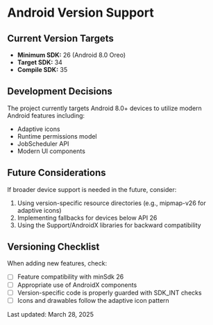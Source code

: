 # Android Version Support

## Current Version Targets

- **Minimum SDK:** 26 (Android 8.0 Oreo)
- **Target SDK:** 34
- **Compile SDK:** 35

## Development Decisions

The project currently targets Android 8.0+ devices to utilize modern Android features including:

- Adaptive icons
- Runtime permissions model
- JobScheduler API
- Modern UI components

## Future Considerations

If broader device support is needed in the future, consider:

1. Using version-specific resource directories (e.g., mipmap-v26 for adaptive icons)
2. Implementing fallbacks for devices below API 26 
3. Using the Support/AndroidX libraries for backward compatibility

## Versioning Checklist

When adding new features, check:

- [ ] Feature compatibility with minSdk 26
- [ ] Appropriate use of AndroidX components
- [ ] Version-specific code is properly guarded with SDK_INT checks
- [ ] Icons and drawables follow the adaptive icon pattern

Last updated: March 28, 2025 